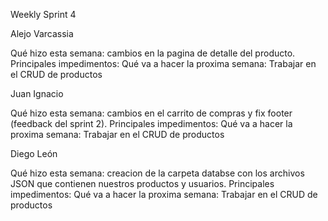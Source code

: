 Weekly Sprint 4

Alejo Varcassia

Qué hizo esta semana: cambios en la pagina de detalle del producto.
Principales impedimentos:
Qué va a hacer la proxima semana: Trabajar en el CRUD de productos

Juan Ignacio

Qué hizo esta semana: cambios en el carrito de compras y fix footer (feedback del sprint 2).
Principales impedimentos:
Qué va a hacer la proxima semana: Trabajar en el CRUD de productos

Diego León

Qué hizo esta semana: creacion de la carpeta databse con los archivos JSON que contienen nuestros productos y usuarios.
Principales impedimentos:
Qué va a hacer la proxima semana: Trabajar en el CRUD de productos
